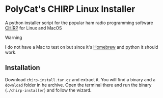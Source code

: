 # PolyCat's CHIRP Linux Installer
A python installer script for the popular ham radio programming software [CHIRP](https://chirpmyradio.com) for Linux and MacOS

> [!WARNING]
> I do not have a Mac to test on but since it's [Homebrew](https://brew.sh/) and python it should work.

## Installation
Download `chirp-install.tar.gz` and extract it. You will find a binary and a `download` folder in he archive. Open the terminal there and run the binary (`./chirp-installer`) and follow the wizard.
